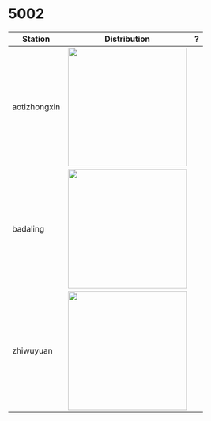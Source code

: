 # 5002 



| Station | Distribution | ? |
| ------ | ------ | ------ |
| aotizhongxin | <img src="https://github.com/sysu-zjw/MSBD-2018Fall/blob/master/img/5002Proj/aotizhongxin_aq.png" width="240"> | | 
| badaling | <img src="https://github.com/sysu-zjw/MSBD-2018Fall/blob/master/img/5002Proj/badaling_aq.png" width="240"> | | 
| zhiwuyuan | <img src="https://github.com/sysu-zjw/MSBD-2018Fall/blob/master/img/5002Proj/zhiwuyuan_aq.png" width="240"> | | 

